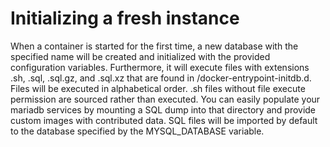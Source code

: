 
# Initializing a fresh instance

When a container is started for the first time, a new database with the specified name will be created and
initialized with the provided configuration variables. Furthermore, it will execute files with extensions 
.sh, .sql, .sql.gz, and .sql.xz that are found in /docker-entrypoint-initdb.d. Files will be executed in 
alphabetical order. .sh files without file execute permission are sourced rather than executed. You can easily 
populate your mariadb services by mounting a SQL dump into that directory and provide custom images with 
contributed data. SQL files will be imported by default to the database specified by the MYSQL_DATABASE variable.
